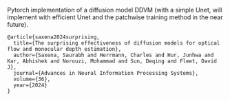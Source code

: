 Pytorch implementation of a diffusion model DDVM (with a simple Unet, will implement with efficient Unet and the patchwise training method in the near future).

```
@article{saxena2024surprising,
  title={The surprising effectiveness of diffusion models for optical flow and monocular depth estimation},
  author={Saxena, Saurabh and Herrmann, Charles and Hur, Junhwa and Kar, Abhishek and Norouzi, Mohammad and Sun, Deqing and Fleet, David J},
  journal={Advances in Neural Information Processing Systems},
  volume={36},
  year={2024}
}
```